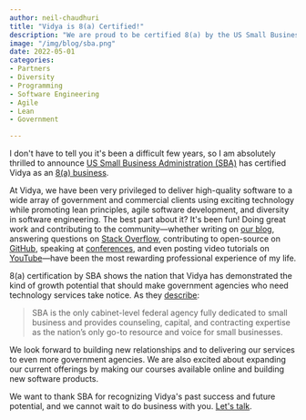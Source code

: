 ```yaml
---
author: neil-chaudhuri
title: "Vidya is 8(a) Certified!"
description: "We are proud to be certified 8(a) by the US Small Business Administration."
image: "/img/blog/sba.png"
date: 2022-05-01
categories: 
- Partners
- Diversity
- Programming
- Software Engineering
- Agile
- Lean
- Government

---
```

I don't have to tell you it's been a difficult few years, so I am absolutely thrilled to announce 
[US Small Business Administration (SBA)](https://www.sba.gov/) has certified Vidya as an 
[8(a) business](https://www.sba.gov/federal-contracting/contracting-assistance-programs/8a-business-development-program).

At Vidya, we have been very privileged to deliver high-quality software to a wide array of government and commercial clients
using exciting technology while promoting lean principles, agile software development,
and diversity in software engineering. The best part about it? It's been fun! Doing great work and contributing to the community—whether 
writing on [our blog](/blog/), answering questions on [Stack Overflow](http://stackoverflow.com/users/1347281/vidya),
contributing to open-source on [GitHub](https://github.com/VidyaSource), 
speaking at [conferences](/blog/speaking-at-code-writers-workshop-2017/), and even posting video tutorials on 
[YouTube](https://www.youtube.com/channel/UC24LVc8Bb65SF6LW-SLog9A)—have been the most rewarding professional experience of my life.  

8(a) certification by SBA shows the nation that Vidya has demonstrated the kind of growth potential that should make government agencies 
who need technology services take notice. As they [describe](https://www.sba.gov/about-sba):

> SBA is the only cabinet-level federal agency fully dedicated to small business and provides counseling, capital, and contracting expertise as the nation’s only go-to resource and voice for small businesses.

We look forward to building new relationships and to delivering our services to even more government agencies. We are also excited about expanding
our current offerings by making our courses available online and building new software products.

We want to thank SBA for recognizing Vidya's past success and future potential, and we cannot wait to do business
with you. [Let's talk](/contact).

<PostImage alt="US Small Business Administration 8(a) Certified" src="/img/certifications/8a.png" width="475" height="529" />
